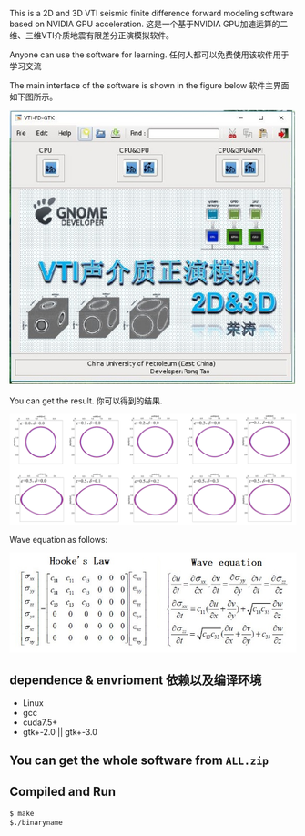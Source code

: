 This is a 2D and 3D VTI seismic finite difference forward modeling software based on NVIDIA GPU acceleration.
这是一个基于NVIDIA GPU加速运算的二维、三维VTI介质地震有限差分正演模拟软件。

Anyone can use the software for learning. 
任何人都可以免费使用该软件用于学习交流

The main interface of the software is shown in the figure below
软件主界面如下图所示。

![MainWindow](screenshot01-MainWindow.jpg)

You can get the result.
你可以得到的结果.

![snapshot](screenshot02-snapshot.png)

Wave equation as follows:

![wave equation](screenshot03-equation.jpg)

## dependence & envrioment 依赖以及编译环境

* Linux
* gcc
* cuda7.5+
* gtk+-2.0 || gtk+-3.0

## You can get the whole software from ```ALL.zip``` 

## Compiled and Run

```shell
$ make
$./binaryname
```
